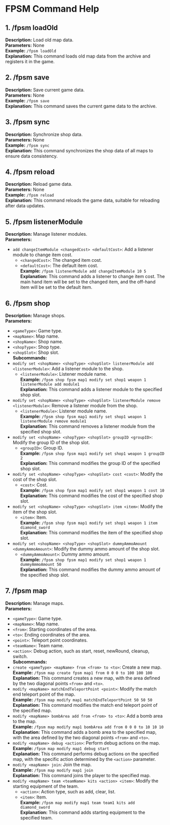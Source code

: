 # FPSM Command Help

## 1. /fpsm loadOld
**Description:** Load old map data.  
**Parameters:** None  
**Example:** `/fpsm loadOld`  
**Explanation:** This command loads old map data from the archive and registers it in the game.

## 2. /fpsm save
**Description:** Save current game data.  
**Parameters:** None  
**Example:** `/fpsm save`  
**Explanation:** This command saves the current game data to the archive.

## 3. /fpsm sync
**Description:** Synchronize shop data.  
**Parameters:** None  
**Example:** `/fpsm sync`  
**Explanation:** This command synchronizes the shop data of all maps to ensure data consistency.

## 4. /fpsm reload
**Description:** Reload game data.  
**Parameters:** None  
**Example:** `/fpsm reload`  
**Explanation:** This command reloads the game data, suitable for reloading after data updates.

## 5. /fpsm listenerModule
**Description:** Manage listener modules.  
**Parameters:**
- `add changeItemModule <changedCost> <defaultCost>`: Add a listener module to change item cost.
    - `<changedCost>`: The changed item cost.
    - `<defaultCost>`: The default item cost.  
      **Example:** `/fpsm listenerModule add changeItemModule 10 5`  
      **Explanation:** This command adds a listener to change item cost. The main hand item will be set to the changed item, and the off-hand item will be set to the default item.

## 6. /fpsm shop
**Description:** Manage shops.  
**Parameters:**
- `<gameType>`: Game type.
- `<mapName>`: Map name.
- `<shopName>`: Shop name.
- `<shopType>`: Shop type.
- `<shopSlot>`: Shop slot.  
  **Subcommands:**
- `modify set <shopName> <shopType> <shopSlot> listenerModule add <listenerModule>`: Add a listener module to the shop.
    - `<listenerModule>`: Listener module name.  
      **Example:** `/fpsm shop fpsm map1 modify set shop1 weapon 1 listenerModule add module1`  
      **Explanation:** This command adds a listener module to the specified shop slot.
- `modify set <shopName> <shopType> <shopSlot> listenerModule remove <listenerModule>`: Remove a listener module from the shop.
    - `<listenerModule>`: Listener module name.  
      **Example:** `/fpsm shop fpsm map1 modify set shop1 weapon 1 listenerModule remove module1`  
      **Explanation:** This command removes a listener module from the specified shop slot.
- `modify set <shopName> <shopType> <shopSlot> groupID <groupID>`: Modify the group ID of the shop slot.
    - `<groupID>`: Group ID.  
      **Example:** `/fpsm shop fpsm map1 modify set shop1 weapon 1 groupID 2`  
      **Explanation:** This command modifies the group ID of the specified shop slot.
- `modify set <shopName> <shopType> <shopSlot> cost <cost>`: Modify the cost of the shop slot.
    - `<cost>`: Cost.  
      **Example:** `/fpsm shop fpsm map1 modify set shop1 weapon 1 cost 10`  
      **Explanation:** This command modifies the cost of the specified shop slot.
- `modify set <shopName> <shopType> <shopSlot> item <item>`: Modify the item of the shop slot.
    - `<item>`: Item.  
      **Example:** `/fpsm shop fpsm map1 modify set shop1 weapon 1 item diamond_sword`  
      **Explanation:** This command modifies the item of the specified shop slot.
- `modify set <shopName> <shopType> <shopSlot> dummyAmmoAmount <dummyAmmoAmount>`: Modify the dummy ammo amount of the shop slot.
    - `<dummyAmmoAmount>`: Dummy ammo amount.  
      **Example:** `/fpsm shop fpsm map1 modify set shop1 weapon 1 dummyAmmoAmount 50`  
      **Explanation:** This command modifies the dummy ammo amount of the specified shop slot.

## 7. /fpsm map
**Description:** Manage maps.  
**Parameters:**
- `<gameType>`: Game type.
- `<mapName>`: Map name.
- `<from>`: Starting coordinates of the area.
- `<to>`: Ending coordinates of the area.
- `<point>`: Teleport point coordinates.
- `<teamName>`: Team name.
- `<action>`: Debug action, such as start, reset, newRound, cleanup, switch.  
  **Subcommands:**
- `create <gameType> <mapName> from <from> to <to>`: Create a new map.  
  **Example:** `/fpsm map create fpsm map1 from 0 0 0 to 100 100 100`  
  **Explanation:** This command creates a new map, with the area defined by the two diagonal points `<from>` and `<to>`.
- `modify <mapName> matchEndTeleportPoint <point>`: Modify the match end teleport point of the map.  
  **Example:** `/fpsm map modify map1 matchEndTeleportPoint 50 50 50`  
  **Explanation:** This command modifies the match end teleport point of the specified map.
- `modify <mapName> bombArea add from <from> to <to>`: Add a bomb area to the map.  
  **Example:** `/fpsm map modify map1 bombArea add from 0 0 0 to 10 10 10`  
  **Explanation:** This command adds a bomb area to the specified map, with the area defined by the two diagonal points `<from>` and `<to>`.
- `modify <mapName> debug <action>`: Perform debug actions on the map.  
  **Example:** `/fpsm map modify map1 debug start`  
  **Explanation:** This command performs debug actions on the specified map, with the specific action determined by the `<action>` parameter.
- `modify <mapName> join`: Join the map.  
  **Example:** `/fpsm map modify map1 join`  
  **Explanation:** This command joins the player to the specified map.
- `modify <mapName> team <teamName> kits <action> <item>`: Modify the starting equipment of the team.
    - `<action>`: Action type, such as add, clear, list.
    - `<item>`: Item.  
      **Example:** `/fpsm map modify map1 team team1 kits add diamond_sword`  
      **Explanation:** This command adds starting equipment to the specified team.
